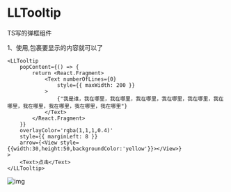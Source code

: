 # LLTooltip

TS写的弹框组件

1、使用,包裹要显示的内容就可以了

```tsx
<LLTooltip
    popContent={() => {
        return <React.Fragment>
            <Text numberOfLines={0}
                style={{ maxWidth: 200 }}
            >
                {"我是谁，我在哪里，我在哪里，我在哪里，我在哪里，我在哪里，我在哪里，我在哪里，我在哪里，我在哪里，我在哪里"}
            </Text>
        </React.Fragment>
    }}
    overlayColor='rgba(1,1,1,0.4)'
    style={{ marginLeft: 8 }}
	arrow={<View style={{width:30,height:50,backgroundColor:'yellow'}}></View>}
>
    <Text>点击</Text>
</LLTooltip>
```

![img](https://github.com/CoderLinLee/LLTooltip/blob/main/%E6%88%AA%E5%9B%BE.png)

